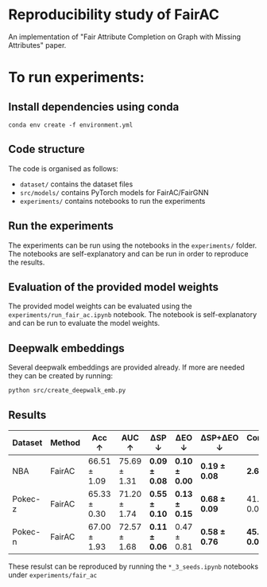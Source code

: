 # Reproducibility study of FairAC
An implementation of "Fair Attribute Completion on Graph with Missing Attributes" paper.

# To run experiments:
## Install dependencies using conda
```
conda env create -f environment.yml
```

## Code structure
The code is organised as follows:
- `dataset/` contains the dataset files
- `src/models/` contains PyTorch models for FairAC/FairGNN
- `experiments/` contains notebooks to run the experiments

## Run the experiments
The experiments can be run using the notebooks in the `experiments/` folder. The notebooks are self-explanatory and can be run in order to reproduce the results.

## Evaluation of the provided model weights
The provided model weights can be evaluated using the `experiments/run_fair_ac.ipynb` notebook. The notebook is self-explanatory and can be run to evaluate the model weights.

## Deepwalk embeddings
Several deepwalk embeddings are provided already. If more are needed they can be created by running:
```bash
python src/create_deepwalk_emb.py
```


## Results
| Dataset   | Method      | Acc ↑           | AUC ↑            | ΔSP ↓            | ΔEO ↓            | ΔSP+ΔEO ↓        | Consistency ↑   |
|-----------|-------------|-----------------|------------------|------------------|------------------|------------------|-----------------|
| NBA       | FairAC | 66.51 ± 1.09    | 75.69 ± 1.31     | **0.09 ± 0.08**  | **0.10 ± 0.00**  | **0.19 ± 0.08**  | **2.64 ± 0.00** |
| Pokec-z   | FairAC | 65.33 ± 0.30    | 71.20 ± 1.74     | **0.55 ± 0.10**  | **0.13 ± 0.15**  | **0.68 ± 0.09**  | 41.33 ± 0.00    |
| Pokec-n   | FairAC | 67.00 ± 1.93    | 72.57 ± 1.68     | **0.11 ± 0.06**  | 0.47 ± 0.81      | **0.58 ± 0.76**  | **45.94 ± 0.02** |


These resulst can be reproduced by running the `*_3_seeds.ipynb` notebooks under `experiments/fair_ac`
